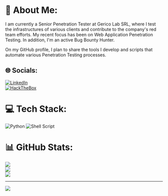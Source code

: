 # 💫 About Me:
I am currently a Senior Penetration Tester at Gerico Lab SRL, where I test the infrastructures of various clients and contribute to the company's red team efforts. My recent focus has been on Web Application Penetration Testing.  In addition, I'm an active Bug Bounty Hunter.

On my GitHub profile, I plan to share the tools I develop and scripts that automate various Penetration Testing processes.


## 🌐 Socials:
[![LinkedIn](https://img.shields.io/badge/LinkedIn-%230077B5.svg?logo=linkedin&logoColor=white)](https://linkedin.com/in/liviudaraban)</br>
[![HackTheBox](https://img.shields.io/badge/HackTheBox-green)](https://app.hackthebox.com/users/923329)
# 💻 Tech Stack:
![Python](https://img.shields.io/badge/python-3670A0?style=for-the-badge&logo=python&logoColor=ffdd54) ![Shell Script](https://img.shields.io/badge/shell_script-%23121011.svg?style=for-the-badge&logo=gnu-bash&logoColor=white)
# 📊 GitHub Stats:
![](https://github-readme-stats.vercel.app/api?username=d0lf1&theme=dark&hide_border=false&include_all_commits=false&count_private=false)<br/>
![](https://github-readme-streak-stats.herokuapp.com/?user=d0lf1&theme=dark&hide_border=false)<br/>
![](https://github-readme-stats.vercel.app/api/top-langs/?username=d0lf1&theme=dark&hide_border=false&include_all_commits=false&count_private=false&layout=compact)

---
<a href="https://visitcount.itsvg.in">
  <img src="https://visitcount.itsvg.in/api?id=d0lf1&label=Profile%20Views&icon=6&pretty=false" />
</a>
<!-- Proudly created with GPRM ( https://gprm.itsvg.in ) -->
